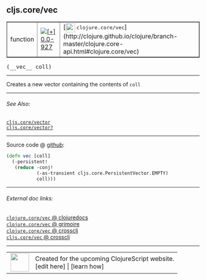 ## cljs.core/vec



 <table border="1">
<tr>
<td>function</td>
<td><a href="https://github.com/cljsinfo/cljs-api-docs/tree/0.0-927"><img valign="middle" alt="[+] 0.0-927" title="Added in 0.0-927" src="https://img.shields.io/badge/+-0.0--927-lightgrey.svg"></a> </td>
<td>
[<img height="24px" valign="middle" src="http://i.imgur.com/1GjPKvB.png"> <samp>clojure.core/vec</samp>](http://clojure.github.io/clojure/branch-master/clojure.core-api.html#clojure.core/vec)
</td>
</tr>
</table>


 <samp>
(__vec__ coll)<br>
</samp>

---

Creates a new vector containing the contents of `coll`



---


###### See Also:

[`cljs.core/vector`](../cljs.core/vector.md)<br>
[`cljs.core/vector?`](../cljs.core/vectorQMARK.md)<br>

---




Source code @ [github](https://github.com/clojure/clojurescript/blob/r2060/src/cljs/cljs/core.cljs#L3383-L3387):

```clj
(defn vec [coll]
  (-persistent!
   (reduce -conj!
           (-as-transient cljs.core.PersistentVector.EMPTY)
           coll)))
```

<!--
Repo - tag - source tree - lines:

 <pre>
clojurescript @ r2060
└── src
    └── cljs
        └── cljs
            └── <ins>[core.cljs:3383-3387](https://github.com/clojure/clojurescript/blob/r2060/src/cljs/cljs/core.cljs#L3383-L3387)</ins>
</pre>

-->

---



###### External doc links:

[`clojure.core/vec` @ clojuredocs](http://clojuredocs.org/clojure.core/vec)<br>
[`clojure.core/vec` @ grimoire](http://conj.io/store/v1/org.clojure/clojure/1.7.0-beta3/clj/clojure.core/vec/)<br>
[`clojure.core/vec` @ crossclj](http://crossclj.info/fun/clojure.core/vec.html)<br>
[`cljs.core/vec` @ crossclj](http://crossclj.info/fun/cljs.core.cljs/vec.html)<br>

---

 <table>
<tr><td>
<img valign="middle" align="right" width="48px" src="http://i.imgur.com/Hi20huC.png">
</td><td>
Created for the upcoming ClojureScript website.<br>
[edit here] | [learn how]
</td></tr></table>

[edit here]:https://github.com/cljsinfo/cljs-api-docs/blob/master/cljsdoc/cljs.core/vec.cljsdoc
[learn how]:https://github.com/cljsinfo/cljs-api-docs/wiki/cljsdoc-files

<!--

This information was too distracting to show to readers, but I'll leave it
commented here since it is helpful to:

- pretty-print the data used to generate this document
- and show how to retrieve that data



The API data for this symbol:

```clj
{:description "Creates a new vector containing the contents of `coll`",
 :ns "cljs.core",
 :name "vec",
 :signature ["[coll]"],
 :history [["+" "0.0-927"]],
 :type "function",
 :related ["cljs.core/vector" "cljs.core/vector?"],
 :full-name-encode "cljs.core/vec",
 :source {:code "(defn vec [coll]\n  (-persistent!\n   (reduce -conj!\n           (-as-transient cljs.core.PersistentVector.EMPTY)\n           coll)))",
          :title "Source code",
          :repo "clojurescript",
          :tag "r2060",
          :filename "src/cljs/cljs/core.cljs",
          :lines [3383 3387]},
 :full-name "cljs.core/vec",
 :clj-symbol "clojure.core/vec"}

```

Retrieve the API data for this symbol:

```clj
;; from Clojure REPL
(require '[clojure.edn :as edn])
(-> (slurp "https://raw.githubusercontent.com/cljsinfo/cljs-api-docs/catalog/cljs-api.edn")
    (edn/read-string)
    (get-in [:symbols "cljs.core/vec"]))
```

-->
